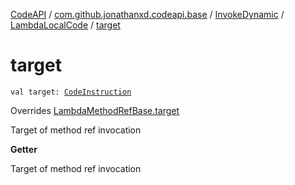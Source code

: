 [CodeAPI](../../../index.md) / [com.github.jonathanxd.codeapi.base](../../index.md) / [InvokeDynamic](../index.md) / [LambdaLocalCode](index.md) / [target](.)

# target

`val target: `[`CodeInstruction`](../../../com.github.jonathanxd.codeapi/-code-instruction.md)

Overrides [LambdaMethodRefBase.target](../../-invoke-dynamic-base/-lambda-method-ref-base/target.md)

Target of method ref invocation

**Getter**

Target of method ref invocation

